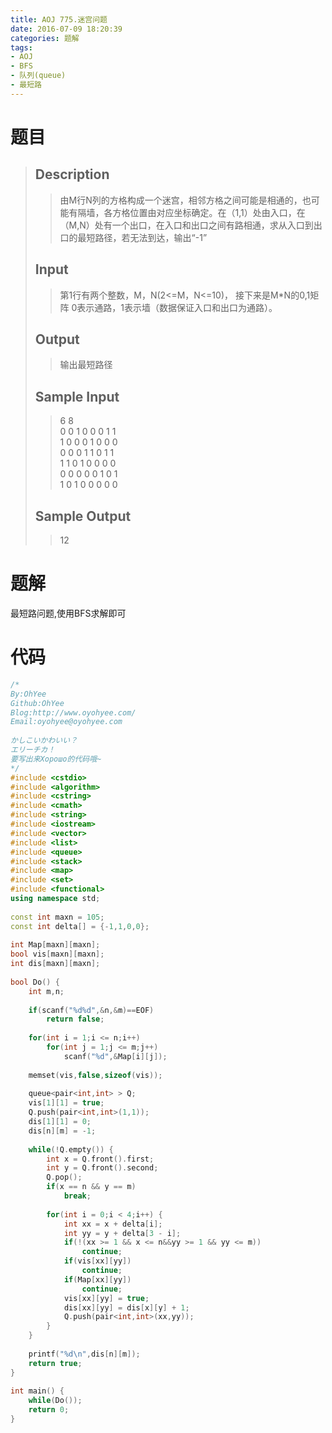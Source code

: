 ```yaml
---
title: AOJ 775.迷宫问题
date: 2016-07-09 18:20:39
categories: 题解
tags:
- AOJ
- BFS
- 队列(queue)
- 最短路
---
```

# 题目
> 
> ## Description  
>> 由M行N列的方格构成一个迷宫，相邻方格之间可能是相通的，也可能有隔墙，各方格位置由对应坐标确定。在（1,1）处由入口，在（M,N）处有一个出口，在入口和出口之间有路相通，求从入口到出口的最短路径，若无法到达，输出“-1”  
>>   
>> <!--more-->  
> 
> ## Input  
>> 第1行有两个整数，M，N(2&lt;=M，N&lt;=10)， 接下来是M*N的0,1矩阵 0表示通路，1表示墙（数据保证入口和出口为通路）。  
>>   
> 
> ## Output  
>> 输出最短路径  
>>   
> 
> ## Sample Input  
>> 6 8  
>> 0  0  1  0  0  0  1  1  
>> 1  0  0  0  1  0  0  0  
>> 0  0  0  1  1  0  1  1  
>> 1  1  0  1  0  0  0  0   
>> 0  0  0  0  0  1  0  1  
>> 1  0  1  0  0  0  0  0  
>>   
> 
> ## Sample Output  
>> 12  

# 题解
最短路问题,使用BFS求解即可  

# 代码
```cpp 迷宫问题 https://github.com/OhYee/sourcecode/tree/master/ACM 代码备份
/*
By:OhYee
Github:OhYee
Blog:http://www.oyohyee.com/
Email:oyohyee@oyohyee.com
 
かしこいかわいい？
エリーチカ！
要写出来Хорошо的代码哦~
*/
#include <cstdio>
#include <algorithm>
#include <cstring>
#include <cmath>
#include <string>
#include <iostream>
#include <vector>
#include <list>
#include <queue>
#include <stack>
#include <map>
#include <set>
#include <functional>
using namespace std;
 
const int maxn = 105;
const int delta[] = {-1,1,0,0};
 
int Map[maxn][maxn];
bool vis[maxn][maxn];
int dis[maxn][maxn];
 
bool Do() {
    int m,n;
 
    if(scanf("%d%d",&n,&m)==EOF)
        return false;
 
    for(int i = 1;i <= n;i++)
        for(int j = 1;j <= m;j++)
            scanf("%d",&Map[i][j]);
 
    memset(vis,false,sizeof(vis));
 
    queue<pair<int,int> > Q;
    vis[1][1] = true;
    Q.push(pair<int,int>(1,1));
    dis[1][1] = 0;
    dis[n][m] = -1;
 
    while(!Q.empty()) {
        int x = Q.front().first;
        int y = Q.front().second;
        Q.pop();
        if(x == n && y == m)
            break;
 
        for(int i = 0;i < 4;i++) {
            int xx = x + delta[i];
            int yy = y + delta[3 - i];
            if(!(xx >= 1 && x <= n&&yy >= 1 && yy <= m))
                continue;
            if(vis[xx][yy])
                continue;
            if(Map[xx][yy])
                continue;
            vis[xx][yy] = true;
            dis[xx][yy] = dis[x][y] + 1;
            Q.push(pair<int,int>(xx,yy));
        }
    }
 
    printf("%d\n",dis[n][m]);
    return true;
}
 
int main() {
    while(Do());
    return 0;
}
```